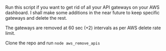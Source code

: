 Run this script if you want to get rid of all your API gateways on your AWS dashboard. I shall make some additions in the near future to keep specific gateways and delete the rest.

The gateways are removed at 60 sec (+2) intervals as per AWS delete rate limit.

Clone the repo and run `node aws_remove_apis`
